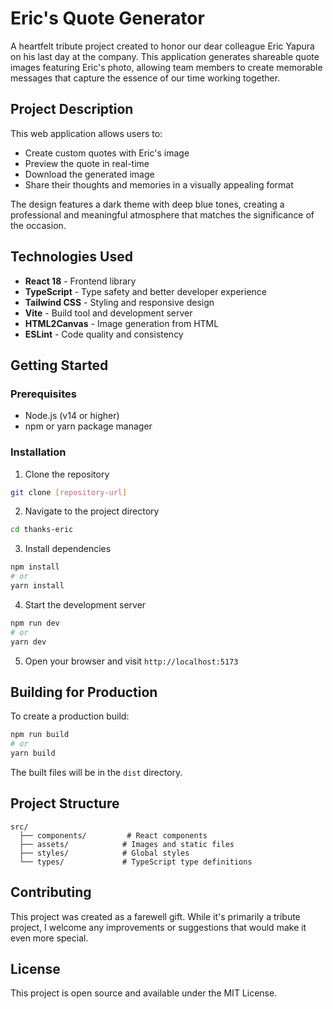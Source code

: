 # Eric's Quote Generator

A heartfelt tribute project created to honor our dear colleague Eric Yapura on his last day at the company. This application generates shareable quote images featuring Eric's photo, allowing team members to create memorable messages that capture the essence of our time working together.

## Project Description

This web application allows users to:

- Create custom quotes with Eric's image
- Preview the quote in real-time
- Download the generated image
- Share their thoughts and memories in a visually appealing format

The design features a dark theme with deep blue tones, creating a professional and meaningful atmosphere that matches the significance of the occasion.

## Technologies Used

- **React 18** - Frontend library
- **TypeScript** - Type safety and better developer experience
- **Tailwind CSS** - Styling and responsive design
- **Vite** - Build tool and development server
- **HTML2Canvas** - Image generation from HTML
- **ESLint** - Code quality and consistency

## Getting Started

### Prerequisites

- Node.js (v14 or higher)
- npm or yarn package manager

### Installation

1. Clone the repository

```bash
git clone [repository-url]
```

2. Navigate to the project directory

```bash
cd thanks-eric
```

3. Install dependencies

```bash
npm install
# or
yarn install
```

4. Start the development server

```bash
npm run dev
# or
yarn dev
```

5. Open your browser and visit `http://localhost:5173`

## Building for Production

To create a production build:

```bash
npm run build
# or
yarn build
```

The built files will be in the `dist` directory.

## Project Structure

```
src/
  ├── components/         # React components
  ├── assets/            # Images and static files
  ├── styles/            # Global styles
  └── types/             # TypeScript type definitions
```

## Contributing

This project was created as a farewell gift. While it's primarily a tribute project, I welcome any improvements or suggestions that would make it even more special.

## License

This project is open source and available under the MIT License.
